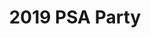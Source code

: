 ---
title: 2019 PSA Party
eleventyNavigation:
  key: 2019 PSA Party
  order:
  parent: PSA Party
layout: gallery.njk
permalink: "oldtimer/psa_party/2019-psa-party/"
meta_desc: "Photos from the 2019 PSA Party, held in San Diego, CA"
url: "https://www.psa-history.org/oldtimer/psa_party/2019-psa-party/"
collectionName: "2019-psa-party"
tags: "psa-party"
---